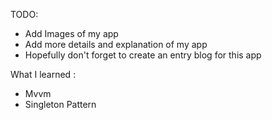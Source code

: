 TODO:
- Add Images of my app
- Add more details and explanation of my app
- Hopefully don't forget to create an entry blog for this app

What I learned :
- Mvvm
- Singleton Pattern
